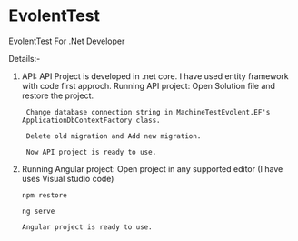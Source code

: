 # EvolentTest
EvolentTest For .Net Developer

Details:-

1) API: API Project is developed in .net core. I have used entity framework with code first approch.
     Running API project:
		Open Solution file and restore the project.
		
		Change database connection string in MachineTestEvolent.EF's  ApplicationDbContextFactory class.
		
		Delete old migration and Add new migration.
		
		Now API project is ready to use.


2)	Running Angular project:
		Open project in any supported editor (I have uses Visual studio code)
		
		npm restore
		
		ng serve
		
		Angular project is ready to use.
